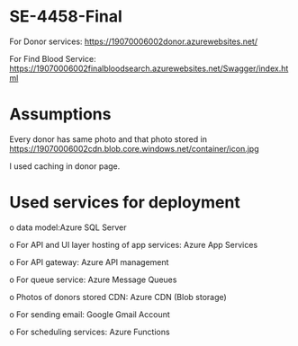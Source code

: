 # SE-4458-Final
For Donor services: https://19070006002donor.azurewebsites.net/

For Find Blood Service: https://19070006002finalbloodsearch.azurewebsites.net/Swagger/index.html


# Assumptions
Every donor has same photo and that photo stored in https://19070006002cdn.blob.core.windows.net/container/icon.jpg

I used caching in donor page.

# Used services for deployment
o data model:Azure SQL Server

o For API and UI layer hosting of app services: Azure App Services 

o For API gateway: Azure API management 

o For queue service: Azure Message Queues

o Photos of donors stored CDN: Azure CDN (Blob storage)

o For sending email: Google Gmail Account  

o For scheduling services: Azure Functions
